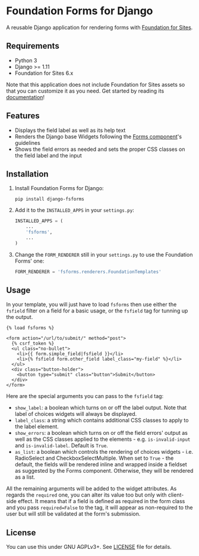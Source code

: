 Foundation Forms for Django
===========================

A reusable Django application for rendering forms with [Foundation for Sites][].

[Foundation for Sites]: http://foundation.zurb.com/sites/docs/

Requirements
------------

- Python 3
- Django >= 1.11
- Foundation for Sites 6.x

Note that this application does not include Foundation for Sites assets so that
you can customize it as you need. Get started by reading its [documentation][]!

[documentation]: http://foundation.zurb.com/sites/getting-started.html

Features
--------

* Displays the field label as well as its help text
* Renders the Django base Widgets following the [Forms component][]'s guidelines
* Shows the field errors as needed and sets the proper CSS classes on the field
  label and the input

[Forms component]: http://foundation.zurb.com/sites/docs/forms.html

Installation
------------

1.  Install Foundation Forms for Django:

        pip install django-fsforms

2.  Add it to the `INSTALLED_APPS` in your `settings.py`:

    ```python
    INSTALLED_APPS = (
        ...
        'fsforms',
        ...
    )
    ```

3. Change the `FORM_RENDERER` still in your `settings.py` to use the
   Foundation Forms' one:

    ```python
    FORM_RENDERER = 'fsforms.renderers.FoundationTemplates'
    ```

Usage
-----

In your template, you will just have to load `fsforms` then use either the
`fsfield` filter on a field for a basic usage, or the `fsfield` tag for
tunning up the output.

```django
{% load fsforms %}

<form action="/url/to/submit/" method="post">
  {% csrf_token %}
  <ul class="no-bullet">
    <li>{{ form.simple_field|fsfield }}</li>
    <li>{% fsfield form.other_field label_class="my-field" %}</li>
  </ul>
  <div class="button-holder">
    <button type="submit" class="button">Submit</button>
  </div>
</form>
```

Here are the special arguments you can pass to the `fsfield` tag:
- `show_label`: a boolean which turns on or off the label output. Note that
  label of choices widgets will always be displayed.
- `label_class`: a string which contains additional CSS classes to apply to
  the label element.
- `show_errors`: a boolean which turns on or off the field errors' output as
  well as the CSS classes applied to the elements - e.g. `is-invalid-input`
  and `is-invalid-label`. Default is `True`.
- `as_list`: a boolean which controls the rendering of choices widgets - i.e.
  RadioSelect and CheckboxSelectMultiple. When set to `True` - the default,
  the fields will be rendered inline and wrapped inside a fieldset as suggested
  by the Forms component. Otherwise, they will be rendered as a list.

All the remaining arguments will be added to the widget attributes. As regards
the `required` one, you can alter its value too but only with client-side
effect. It means that if a field is defined as required in the form class and
you pass `required=False` to the tag, it will appear as non-required to the
user but will still be validated at the form's submission.

License
-------

You can use this under GNU AGPLv3+. See [LICENSE](LICENSE) file for details.
